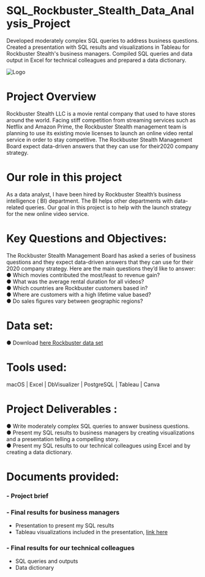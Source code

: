 # SQL_Rockbuster_Stealth_Data_Analysis_Project
Developed moderately complex SQL queries to address business questions. Created a presentation with SQL results and visualizations in Tableau for Rockbuster Stealth's business managers. Compiled SQL queries and data output in Excel for technical colleagues and prepared a data dictionary.

![Logo](https://github.com/paulaavz/SQL_Rockbuster_Stealth_Data_Analysis_Project/assets/140116751/b1556574-4dae-4f7b-b7c1-6002fad66fc1)

# Project Overview
Rockbuster Stealth LLC is a movie rental company that used to have stores around the  world.
Facing stiff competition from streaming services such as Netflix and Amazon Prime,  the Rockbuster Stealth management team is planning to use its existing movie licenses to  launch an online video rental service in order to stay competitive. 
The Rockbuster Stealth Management Board expect data-driven answers that they can use for their2020 company strategy.

# Our role in this project
As a data analyst, I have been hired by Rockbuster Stealth’s business intelligence ( BI)  department.  The BI helps other departments with data-related queries. 
Our goal in this project is to help with the launch strategy for the new online video service. 

# Key Questions and Objectives:
The  Rockbuster  Stealth  Management  Board  has  asked  a  series  of  business  questions  and   they  expect  data-driven  answers  that  they  can  use  for  their  2020  company  strategy.  Here  are   the  main  questions  they’d  like  to  answer:     
●	Which movies contributed the most/least to revenue gain?     
●	What was the average rental duration for all videos?   
●	Which countries are Rockbuster customers based in?   
●	Where are customers with a high lifetime value based?   
●	Do sales figures vary between geographic regions?   

# Data set:
●	Download  [here  Rockbuster  data  set](http://www.postgresqltutorial.com/wp-content/uploads/2019/05/dvdrental.zip)

# Tools used:
macOS | Excel | DbVisualizer | PostgreSQL | Tableau | Canva

# Project  Deliverables :
●	Write moderately complex SQL queries to answer business questions.   
●	Present my SQL results to business managers by creating visualizations and a presentation telling a compelling story.     
●	Present my SQL results to our technical colleagues using Excel and by creating a data dictionary.     


# Documents provided:
### - Project brief
### - Final results for business managers
- Presentation to present my SQL results
- Tableau visualizations included in the presentation, [link here](https://public.tableau.com/app/profile/paula.alvarez1137/viz/RockbusterStealthProject_17147635869760/RockbusterStealthProject)
### - Final results for our technical colleagues
- SQL queries and outputs
- Data dictionary
